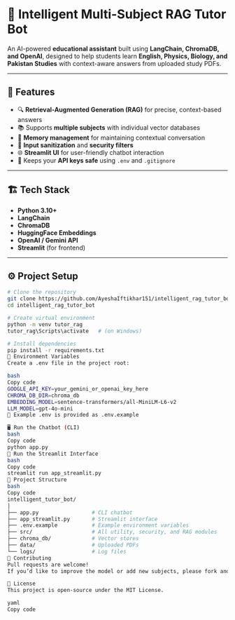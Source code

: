  
# 🧠 Intelligent Multi-Subject RAG Tutor Bot

An AI-powered **educational assistant** built using **LangChain, ChromaDB, and OpenAI**, designed to help students learn **English, Physics, Biology, and Pakistan Studies** with context-aware answers from uploaded study PDFs.

---

## 🚀 Features

- 🔍 **Retrieval-Augmented Generation (RAG)** for precise, context-based answers  
- 📚 Supports **multiple subjects** with individual vector databases  
- 🧠 **Memory management** for maintaining contextual conversation  
- 🧩 **Input sanitization** and **security filters**  
- 🌐 **Streamlit UI** for user-friendly chatbot interaction  
- 🔐 Keeps your **API keys safe** using `.env` and `.gitignore`

---

## 🏗️ Tech Stack

- **Python 3.10+**
- **LangChain**
- **ChromaDB**
- **HuggingFace Embeddings**
- **OpenAI / Gemini API**
- **Streamlit** (for frontend)

---

## ⚙️ Project Setup

```bash
# Clone the repository
git clone https://github.com/AyeshaIftikhar151/intelligent_rag_tutor_bot.git
cd intelligent_rag_tutor_bot

# Create virtual environment
python -m venv tutor_rag
tutor_rag\Scripts\activate   # (on Windows)

# Install dependencies
pip install -r requirements.txt
🔑 Environment Variables
Create a .env file in the project root:

bash
Copy code
GOOGLE_API_KEY=your_gemini_or_openai_key_here
CHROMA_DB_DIR=chroma_db
EMBEDDING_MODEL=sentence-transformers/all-MiniLM-L6-v2
LLM_MODEL=gpt-4o-mini
🧩 Example .env is provided as .env.example

🖥️ Run the Chatbot (CLI)
bash
Copy code
python app.py
💬 Run the Streamlit Interface
bash
Copy code
streamlit run app_streamlit.py
🧠 Project Structure
bash
Copy code
intelligent_tutor_bot/
│
├── app.py                 # CLI chatbot
├── app_streamlit.py       # Streamlit interface
├── .env.example           # Example environment variables
├── src/                   # All utility, security, and RAG modules
├── chroma_db/             # Vector stores
├── data/                  # Uploaded PDFs
└── logs/                  # Log files
🤝 Contributing
Pull requests are welcome!
If you’d like to improve the model or add new subjects, please fork and submit a PR.

📄 License
This project is open-source under the MIT License.

yaml
Copy code
